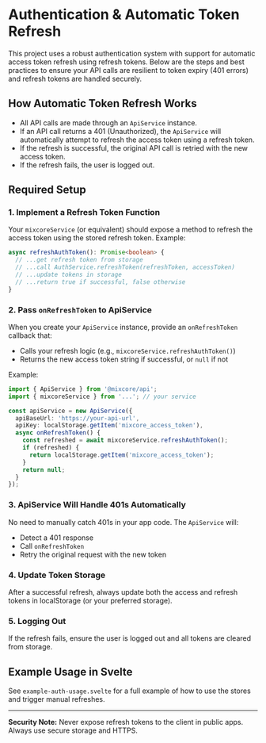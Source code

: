 # Authentication & Automatic Token Refresh

This project uses a robust authentication system with support for automatic access token refresh using refresh tokens. Below are the steps and best practices to ensure your API calls are resilient to token expiry (401 errors) and refresh tokens are handled securely.

## How Automatic Token Refresh Works

- All API calls are made through an `ApiService` instance.
- If an API call returns a 401 (Unauthorized), the `ApiService` will automatically attempt to refresh the access token using a refresh token.
- If the refresh is successful, the original API call is retried with the new access token.
- If the refresh fails, the user is logged out.

## Required Setup

### 1. Implement a Refresh Token Function

Your `mixcoreService` (or equivalent) should expose a method to refresh the access token using the stored refresh token. Example:

```ts
async refreshAuthToken(): Promise<boolean> {
  // ...get refresh token from storage
  // ...call AuthService.refreshToken(refreshToken, accessToken)
  // ...update tokens in storage
  // ...return true if successful, false otherwise
}
```

### 2. Pass `onRefreshToken` to ApiService

When you create your `ApiService` instance, provide an `onRefreshToken` callback that:
- Calls your refresh logic (e.g., `mixcoreService.refreshAuthToken()`)
- Returns the new access token string if successful, or `null` if not

Example:

```ts
import { ApiService } from '@mixcore/api';
import { mixcoreService } from '...'; // your service

const apiService = new ApiService({
  apiBaseUrl: 'https://your-api-url',
  apiKey: localStorage.getItem('mixcore_access_token'),
  async onRefreshToken() {
    const refreshed = await mixcoreService.refreshAuthToken();
    if (refreshed) {
      return localStorage.getItem('mixcore_access_token');
    }
    return null;
  }
});
```

### 3. ApiService Will Handle 401s Automatically

No need to manually catch 401s in your app code. The `ApiService` will:
- Detect a 401 response
- Call `onRefreshToken`
- Retry the original request with the new token

### 4. Update Token Storage

After a successful refresh, always update both the access and refresh tokens in localStorage (or your preferred storage).

### 5. Logging Out

If the refresh fails, ensure the user is logged out and all tokens are cleared from storage.

## Example Usage in Svelte

See `example-auth-usage.svelte` for a full example of how to use the stores and trigger manual refreshes.

---

**Security Note:** Never expose refresh tokens to the client in public apps. Always use secure storage and HTTPS.
